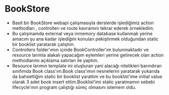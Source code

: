 # BookStore
- Basit bir BookStore webapi çalışmasıyla derslerde işlediğimiz action methodları , controllerı ve route kavramını tekrar ederek örnekledim.
- Bu çalışmamda external veya inmemory database kullanmak yerine amacım şu ana kadar işlediğim konuları pekiştirmek olduğundan static bir booklist yaratarak çalıştım.
- Controllers folder'ımın içinde BookController'ım bulunmaktadır ve resource larımla alakalı yapacağım eylemleri yerine getirecek olan action methodlarımı açıklama satırları ile yaptım.
- Resource larımın template ini oluşturan yani alacağı nitelikleri barındıran sınıfımda Book class'ım.Book class'ımın nesnelerini yaratarak yukarıda da bahsettiğim static bir booklist yarattım ve bu booklist'ime initial value olarak 3 adet book insert ettim.Booklist'imi static yaratmamın sebebi lifecycle'ının program çalıştığı süreç olmasını istemem oldu.
